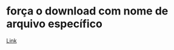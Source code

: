 # força o download com nome de arquivo específico
<a href="page.php" download="Document_pedido.xml">Link</a>